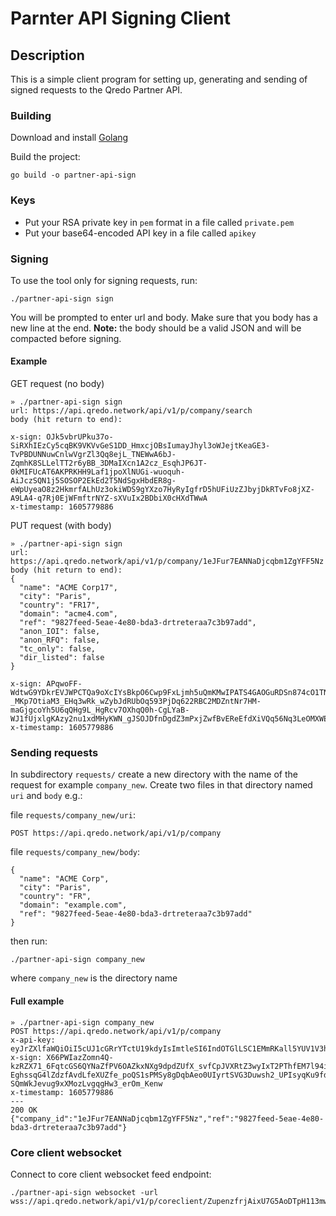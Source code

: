 # Parnter API Signing Client

## Description
This is a simple client program for setting up, generating and sending of signed requests to the Qredo Partner API.

### Building

Download and install [Golang](https://golang.org/doc/install)

Build the project:
```
go build -o partner-api-sign
```

### Keys
* Put your RSA private key in `pem` format in a file called `private.pem`
* Put your base64-encoded API key in a file called `apikey`

### Signing
To use the tool only for signing requests, run:
```
./partner-api-sign sign
```
You will be prompted to enter url and body. Make sure that you body has a new line at the end.
**Note:** the body should be a valid JSON and will be compacted before signing.

#### Example
GET request (no body)
```
» ./partner-api-sign sign
url: https://api.qredo.network/api/v1/p/company/search
body (hit return to end):

x-sign: OJk5vbrUPku37o-SiRXhIEzCy5cqBK9VKVvGeS1DD_HmxcjOBsIumayJhyl3oWJejtKeaGE3-TvPBDUNNuwCnlwVgrZl3Qq8ejL_TNEWwA6bJ-ZqmhK8SLLelTT2r6yBB_3DMaIXcn1A2cz_EsqhJP6JT-0kMIFUcAT6AKPRKHH9Laf1jpoXlNUGi-wuoquh-AiJczSQN1j5SOSOP2EkEd2T5NdSgxHbdER8g-eWpUyeaO8z2HkmrfALhUz3okiWDS9gYXzo7HyRyIgfrD5hUFiUzZJbyjDkRTvFo8jXZ-A9LA4-q7Rj0EjWFmftrNYZ-sXVuIx2BDbiX0cHXdTWwA
x-timestamp: 1605779886
```

PUT request (with body)
```
» ./partner-api-sign sign
url: https://api.qredo.network/api/v1/p/company/1eJFur7EANNaDjcqbm1ZgYFF5Nz
body (hit return to end):
{
  "name": "ACME Corp17",
  "city": "Paris",
  "country": "FR17",
  "domain": "acme4.com",
  "ref": "9827feed-5eae-4e80-bda3-drtreteraa7c3b97add",
  "anon_IOI": false,
  "anon_RFQ": false,
  "tc_only": false,
  "dir_listed": false
}

x-sign: APqwoFF-WdtwG9YDkrEVJWPCTQa9oXcIYsBkpO6Cwp9FxLjmh5uQmKMwIPATS4GAOGuRDSn874cO1TN77h_UQavmR86RH4IxIWqaZapHWVdaCntQs6r0j_0BSxNfbm8hHYpByxIJrtcCseuZ_XAIP5fJ-_MKp7OtiaM3_EHq3wRk_wZybJdRUbOq593PjDq622RBC2MDZntNr7HM-maGjgcoYh5U6qQHg9L_HgRcv7OXhqQ0h-CgLYaB-WJ1fUjxlgKAzy2nu1xdMHyKWN_gJSOJDfnDgdZ3mPxjZwfBvEReEfdXiVQq56Nq3LeOMXWERJ7x9vgGRsMbpHIYLWNooA
x-timestamp: 1605779886
```

### Sending requests
In subdirectory `requests/` create a new directory with the name of the request for example `company_new`. 
Create two files in that directory named `uri` and `body` e.g.:

file `requests/company_new/uri`:
```
POST https://api.qredo.network/api/v1/p/company
```
file `requests/company_new/body`:
```
{
  "name": "ACME Corp",
  "city": "Paris",
  "country": "FR",
  "domain": "example.com",
  "ref": "9827feed-5eae-4e80-bda3-drtreteraa7c3b97add"
}

```

then run:
```
./partner-api-sign company_new
```
where `company_new` is the directory name

#### Full example
```
» ./partner-api-sign company_new
POST https://api.qredo.network/api/v1/p/company
x-api-key: eyJrZXlfaWQiOiI5cUJ1cGRrYTctU19kdyIsImtleSI6IndOTGlLSC1EMmRKall5YUV1V3hoS0RmaG9XZTVqUTNib3JKdWZjeERzcFUifQ
x-sign: X66PWIazZomn4Q-kzRZX71_6FqtcGS6QYNaZfPV6OAZkxNXg9dpdZUfX_svfCpJVXRtZ3wyIxT2PThfEM7l94ihowpwWzZ6zUZ0Dk1dJFaMxeRxVmT8AGIiR4GncEgnNStcAcPaIsFwarq43lOJKMJgppR3gkEqB5i7n6sWA-EghssqG4lZdzfAvdLfeXUZfe_poQS1sPMSy8gDqbAeo0UIyrtSVG3Duwsh2_UPIsyqKu9fdmllErfRNTXoFZe7i7Ulr4y7Ya45gyUYEzdqT8Gm3t0OttQqEyyvIwx7nrmy1ACaZwmg-SQmWkJevug9xXMozLvgqgHw3_erOm_Kenw
x-timestamp: 1605779886
---
200 OK
{"company_id":"1eJFur7EANNaDjcqbm1ZgYFF5Nz","ref":"9827feed-5eae-4e80-bda3-drtreteraa7c3b97add"}
```

### Core client websocket

Connect to core client websocket feed endpoint:
```
./partner-api-sign websocket -url wss://api.qredo.network/api/v1/p/coreclient/ZupenzfrjAixU7G5AoDTpH113mwBa6enNfnhkEETqWix/feed
```

